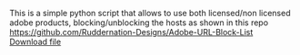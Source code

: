 This is a simple python script that allows to use both licensed/non licensed adobe products, blocking/unblocking the hosts as shown in this repo https://github.com/Ruddernation-Designs/Adobe-URL-Block-List<br>
[Download file](https://github.com/RaduAndre/enable-disable-adobe-hosts/raw/main/dist/HostsAdobe.exe)

